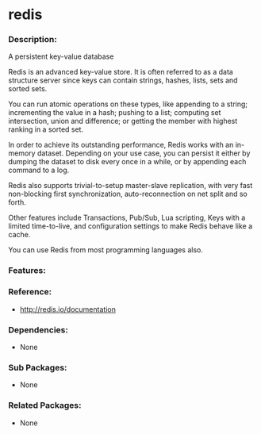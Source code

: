 # redis

### Description:
A persistent key-value database

Redis is an advanced key-value store. It is often referred to as a data
structure server since keys can contain strings, hashes, lists, sets and
sorted sets.

You can run atomic operations on these types, like appending to a string;
incrementing the value in a hash; pushing to a list; computing set
intersection, union and difference; or getting the member with highest
ranking in a sorted set.

In order to achieve its outstanding performance, Redis works with an
in-memory dataset. Depending on your use case, you can persist it either
by dumping the dataset to disk every once in a while, or by appending
each command to a log.

Redis also supports trivial-to-setup master-slave replication, with very
fast non-blocking first synchronization, auto-reconnection on net split
and so forth.

Other features include Transactions, Pub/Sub, Lua scripting, Keys with a
limited time-to-live, and configuration settings to make Redis behave like
a cache.

You can use Redis from most programming languages also.

### Features:


### Reference:
* http://redis.io/documentation

### Dependencies:
* None

### Sub Packages:
* None

### Related Packages:
* None